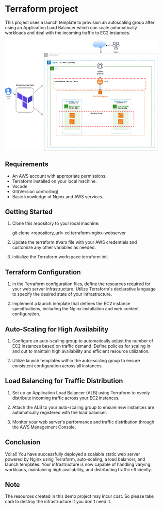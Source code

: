 # Terraform project
This project uses a launch template to provision an autoscaling group after using an Application Load Balancer which can scale automatically workloads and deal with the incoming traffic to EC2 instances. 

![Alt text](<static-webserver.drawio (2).png>)

## Requirements
- An AWS account with appropriate permissions.
- Terraform installed on your local machine.
- Vscode
- Git(Version controlling)
- Basic knowledge of Nginx and AWS services.

## Getting Started
1. Clone this repository to your local machine:

    git clone <repository_url>
    cd terraform-nginx-webserver
2. Update the terraform.tfvars file with your AWS credentials and customize any other variables as needed.
3. Initialize the Terraform workspace
    terraform init

## Terraform Configuration
1. In the Terraform configuration files, define the resources required for your web server infrastructure. Utilize Terraform's declarative language to specify the desired state of your infrastructure.

2. Implement a launch template that defines the EC2 instance specifications, including the Nginx installation and web content configuration.
   
## Auto-Scaling for High Availability
1. Configure an auto-scaling group to automatically adjust the number of EC2 instances based on traffic demand. Define policies for scaling in and out to maintain high availability and efficient resource utilization.

2. Utilize launch templates within the auto-scaling group to ensure consistent configuration across all instances.

## Load Balancing for Traffic Distribution
1. Set up an Application Load Balancer (ALB) using Terraform to evenly distribute incoming traffic across your EC2 instances.

2. Attach the ALB to your auto-scaling group to ensure new instances are automatically registered with the load balancer.

3. Monitor your web server's performance and traffic distribution through the AWS Management Console.
   
## Conclusion
Voila!! You have successfully deployed a scalable static web server powered by Nginx using Terraform, auto-scaling, a load balancer, and launch templates. Your infrastructure is now capable of handling varying workloads, maintaining high availability, and distributing traffic efficiently.

## Note
The resources created in this demo project may incur cost. So please take care to destroy the infrastructure if you don't need it.


